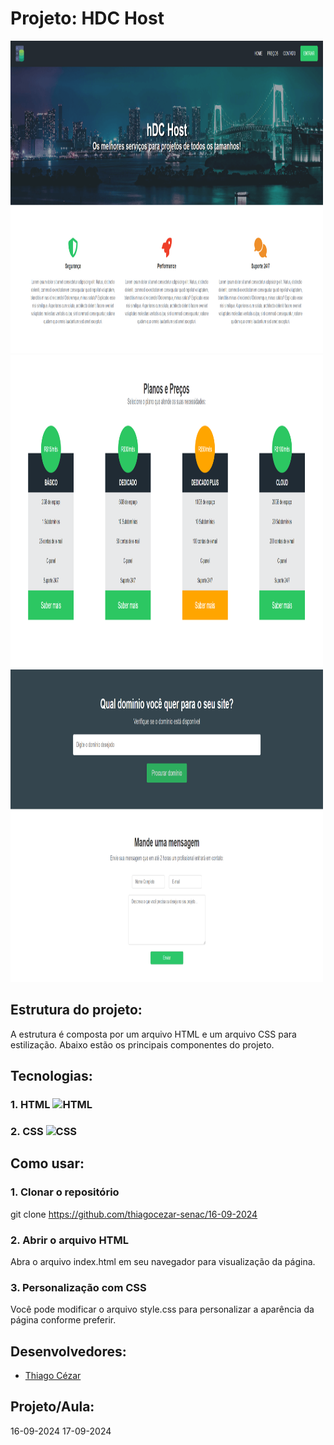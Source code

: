 # Projeto: HDC Host
<img src="img/home1.png" alt="HTML" width="500" height="500">
<img src="img/home2.png" alt="HTML" width="500" height="500">
<img src="img/home3.png" alt="HTML" width="500" height="500">

## Estrutura do projeto:

A estrutura é composta por um arquivo HTML e um arquivo CSS para estilização. Abaixo estão os principais componentes do projeto.

## Tecnologias:

### 1. HTML <img src="https://upload.wikimedia.org/wikipedia/commons/6/61/HTML5_logo_and_wordmark.svg" alt="HTML" width="26" height="26">

### 2. CSS <img src="https://cdn.jsdelivr.net/npm/simple-icons@v6/icons/css3.svg" alt="CSS" width="26" height="26">

## Como usar:

### 1. Clonar o repositório

git clone https://github.com/thiagocezar-senac/16-09-2024

### 2. Abrir o arquivo HTML

Abra o arquivo index.html em seu navegador para visualização da página.

### 3. Personalização com CSS

Você pode modificar o arquivo style.css para personalizar a aparência da página conforme preferir.

## Desenvolvedores:

- [Thiago Cézar](https://github.com/thiagocezar-senac)

## Projeto/Aula:

16-09-2024
17-09-2024
